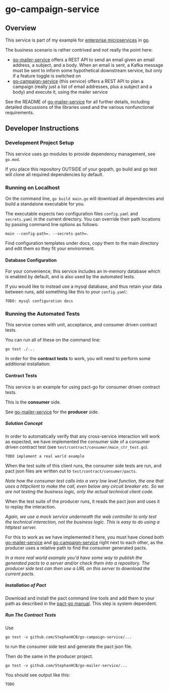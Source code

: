 # go-campaign-service

## Overview

This service is part of my example for [enterprise microservices](https://peter.bourgon.org/go-kit/) in 
[go](https://golang.org/).

The business scenario is rather contrived and not really the point here:
- [go-mailer-service](https://github.com/StephanHCB/go-mailer-service) 
  offers a REST API to send an email
  given an email address, a subject, and a body. When an email
  is sent, a Kafka message must be sent to inform some hypothetical
  downstream service, but only if a feature toggle is switched on
- [go-campaign-service](https://github.com/StephanHCB/go-campaign-service)
  (this service) offers a REST API to plan a campaign (really just a list of email addresses,
  plus a subject and a body) and execute it, 
  using the mailer service

See the README of [go-mailer-service](https://github.com/StephanHCB/go-mailer-service/README.md) for all further
details, including detailed discussions of the libraries used and the various nonfunctional requirements.

## Developer Instructions

### Development Project Setup

This service uses go modules to provide dependency management, see `go.mod`.

If you place this repository OUTSIDE of your gopath, go build and go test will clone
all required dependencies by default.

### Running on Localhost

On the command line, `go build main.go` will download all dependencies and build a standalone executable
for you.

The executable expects two configuration files `config.yaml` and `secrets.yaml` in the current directory.
You can override their path locations by passing command line options as follows:

```main --config-path=. --secrets-path=.``` 

Find configuration templates under docs, copy them to the main directory and edit them so they fit your
environment.

#### Database Configuration

For your convenience, this service includes an in-memory database which is enabled by default, and is also
used by the automated tests.

If you would like to instead use a mysql database, and thus retain your data between runs, add something
like this to your `config.yaml`:

```
TODO: mysql configuration docs
```

### Running the Automated Tests

This service comes with unit, acceptance, and consumer driven contract tests. 

You can run all of these on the command line:

```go test ./...```

In order for the **contract tests** to work, you will need to perform some additional installation:

#### Contract Tests

This service is an example for using pact-go for consumer driven contract tests.

This is the **consumer** side.

See [go-mailer-service](https://github.com/StephanHCB/go-mailer-service/) for the **producer** side.

##### Solution Concept

In order to automatically verify that any cross-service interaction will work as expected, we have 
implemented the consumer side of a consumer driven contract test (see `test/contract/consumer/main_ctr_test.go`).

```
TODO implement a real world example
```

When the test suite of this client runs, the consumer side tests are run, and pact json files are written out to
`test/contract/consumer/pacts`.

_Note how the consumer test calls into a very low level function, the one that uses a httpclient to make the call,
even below any circuit breaker etc. So we are not testing the business logic, only the actual technical client code._

When the test suite of the producer runs, it reads the pact json and uses it to replay the interaction.

_Again, we use a mock service underneath the web controller to only test the technical interaction,
not the business logic. This is easy to do using a httptest server._

For this to work as we have implemented it here, you must have cloned both 
[go-mailer-service](https://github.com/StephanHCB/go-mailer-service/) and
[go-campaign-service](https://github.com/StephanHCB/go-campaign-service) right next to each other, as the
producer uses a relative path to find the consumer generated pacts.

_In a more real world example you'd have some way to publish the generated pacts to a server and/or
check them into a repository. The producer side test can then use a URL on this server to download the current
pacts._

##### Installation of Pact

Download and install the pact command line tools and add them to your path as described in the
[pact-go manual](https://github.com/pact-foundation/pact-go#installation). This step is system
dependent.

##### Run The Contract Tests

Use

`go test -v github.com/StephanHCB/go-campaign-service/...`

to run the consumer side test and generate the pact json file.

Then do the same in the producer project.

`go test -v github.com/StephanHCB/go-mailer-service/...`

You should see output like this:

```
TODO
```
